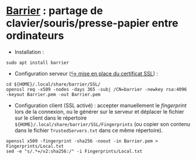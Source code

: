 # [Barrier](https://github.com/debauchee/barrier) : partage de clavier/souris/presse-papier entre ordinateurs
- Installation :
```shell
sudo apt install barrier
```
- Configuration serveur ([&#x21aa; mise en place du certificat SSL](https://stackoverflow.com/questions/67343804/error-ssl-certificate-doesnt-exist-home-rsvay-snap-barrier-kvm-2-local-shar)) :
```shell
cd ${HOME}/.local/share/barrier/SSL/
openssl req -x509 -nodes -days 365 -subj /CN=barrier -newkey rsa:4096 -keyout Barrier.pem -out Barrier.pem
```
- Configuration client (SSL activé) : accepter manuellement le *fingerprint* lors de la connexion, ou le générer sur le serveur et déplacer le fichier sur le client dans le répertoire `${HOME}/.local/share/barrier/SSL/Fingerprints` (ou copier son contenu dans le fichier `TrustedServers.txt` dans ce même répertoire).
```shell
openssl x509 -fingerprint -sha256 -noout -in Barrier.pem > Fingerprints/Local.txt
sed -e "s/.*=/v2:sha256:/" -i Fingerprints/Local.txt
```